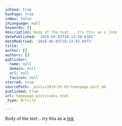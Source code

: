 ```yaml
---
inFeed: true
hasPage: true
inNav: false
inLanguage: null
keywords: []
description: Body of the text... try this as a link
datePublished: '2016-05-03T18:13:50.039Z'
dateModified: '2016-05-03T18:13:43.497Z'
title: ''
author: []
authors: []
publisher:
  name: null
  domain: null
  url: null
  favicon: null
starred: true
sourcePath: _posts/2016-05-03-homepage-post.md
published: true
url: homepage-post/index.html
_type: Article

---
```

Body of the text... try this as a [link][0]

[0]: http://lexiconic.io/example-page-2-title/
